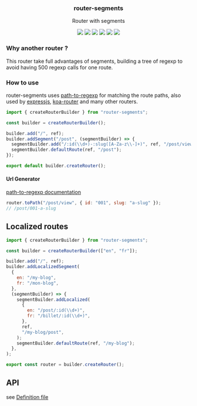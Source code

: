 <h3 align="center">
  router-segments
</h3>

<p align="center">
  Router with segments
</p>

<p align="center">
  <a href="https://npmjs.org/package/router-segments"><img src="https://img.shields.io/npm/v/router-segments.svg?style=flat-square"></a>
  <a href="https://npmjs.org/package/router-segments"><img src="https://img.shields.io/npm/dw/router-segments.svg?style=flat-square"></a>
  <a href="https://npmjs.org/package/router-segments"><img src="https://img.shields.io/node/v/router-segments.svg?style=flat-square"></a>
  <a href="https://npmjs.org/package/router-segments"><img src="https://img.shields.io/npm/types/router-segments.svg?style=flat-square"></a>
  <a href="https://codecov.io/gh/christophehurpeau/router-segments"><img src="https://img.shields.io/codecov/c/github/christophehurpeau/router-segments/master.svg?style=flat-square"></a>
  <a href="https://christophehurpeau.github.io/router-segments/"><img src="https://img.shields.io/website.svg?down_color=lightgrey&down_message=offline&up_color=blue&up_message=online&url=https%3A%2F%2Fchristophehurpeau.github.io%2Frouter-segments%2F?style=flat-square"></a>
</p>

### Why another router ?

This router take full advantages of segments, building a tree of regexp to avoid having 500 regexp calls for one route.

### How to use

router-segments uses [path-to-regexp](https://www.npmjs.com/package/path-to-regexp) for matching the route paths,
also used by [expressjs](https://expressjs.com/en/guide/routing.html), [koa-router](https://www.npmjs.com/package/koa-router)
and many other routers.

```js
import { createRouterBuilder } from "router-segments";

const builder = createRouterBuilder();

builder.add("/", ref);
builder.addSegment("/post", (segmentBuilder) => {
  segmentBuilder.add("/:id(\\d+)-:slug([A-Za-z\\-]+)", ref, "/post/view");
  segmentBuilder.defaultRoute(ref, "/post");
});

export default builder.createRouter();
```

#### Url Generator

[path-to-regexp documentation](https://www.npmjs.com/package/path-to-regexp#compile-reverse-path-to-regexp)

```js
router.toPath("/post/view", { id: "001", slug: "a-slug" });
// /post/001-a-slug
```

## Localized routes

```js
import { createRouterBuilder } from "router-segments";

const builder = createRouterBuilder(["en", "fr"]);

builder.add("/", ref);
builder.addLocalizedSegment(
  {
    en: "/my-blog",
    fr: "/mon-blog",
  },
  (segmentBuilder) => {
    segmentBuilder.addLocalized(
      {
        en: "/post/:id(\\d+)",
        fr: "/billet/:id(\\d+)",
      },
      ref,
      "/my-blog/post",
    );
    segmentBuilder.defaultRoute(ref, "/my-blog");
  },
);

export const router = builder.createRouter();
```

## API

see [Definition file](https://github.com/christophehurpeau/router-segments/tree/master/dist/index.d.ts)

